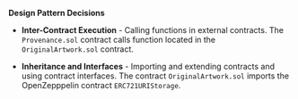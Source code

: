 **Design Pattern Decisions**

- **Inter-Contract Execution** - Calling functions in external contracts.  The `Provenance.sol` contract calls function located in the `OriginalArtwork.sol` contract.

- **Inheritance and Interfaces** - Importing and extending contracts and using contract interfaces. The contract `OriginalArtwork.sol` imports the OpenZepppelin contract `ERC721URIStorage`.